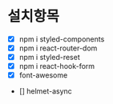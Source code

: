 # 설치항목

- [x] npm i styled-components
- [x] npm i react-router-dom
- [x] npm i styled-reset
- [x] npm i react-hook-form
- [x] font-awesome
- [] helmet-async
